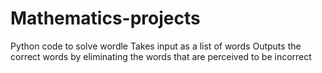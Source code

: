 # Mathematics-projects
Python code to solve wordle
Takes input as a list of words
Outputs the correct words by eliminating the words that are perceived to be incorrect
